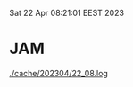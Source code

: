 Sat 22 Apr 08:21:01 EEST 2023
# JAM
<a href='./cache/202304/22_08.log'>./cache/202304/22_08.log</a>
